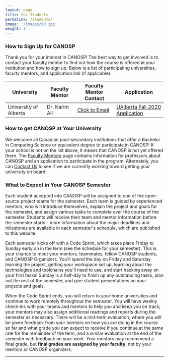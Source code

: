 ```yaml
---
layout: page
title: For Students
permalink: /students/
image: '/images/60.jpg'
weight: 1
---
```


### How to Sign Up for CANOSP
Thank you for your interest in CANOSP!  The best way to get involved is to contact your faculty mentor to find out how the course is offered at your institution and how to sign up.  Below is a list of participating universities, faculty mentors, and application link (if applicable).

| University | Faculty Mentor | Faculty Mentor Contact | Application |
|------------|----------------|------------------------|-------------|
| University of Alberta| Dr. Karim Ali | [Click to Email](mailto:karim.ali+canosp@ualberta.ca) | [UAlberta Fall 2020 Application](https://forms.gle/3jLmSfkGGDEfRy6a9) |

### How to get CANOSP at Your University
We welcome all Canadian post-secondary institutions that offer a Bachelor in Computing Science or equivalent degree to participate in CANOSP!  If your school is not on the list above, it means that CANOSP is not yet offered there.  The [Faculty Mentors](/faculty) page contains information for professors about CANOSP and an application to participate in the program.  Alternately, you can [Contact Us](/contactus) to see if we are currently working toward getting your university on board!

### What to Expect in Your CANOSP Semester
Each student accepted into CANOSP will be assigned to one of the open-source project teams for the semester.  Each team is guided by experienced mentors, who will introduce themselves, explain the project and goals for the semester, and assign various tasks to complete over the course of the semester.  Students will receive their team and mentor information before the semester starts - more information about the major deadlines and milestones are available in each semester's schedule, which are published to this website.

Each semester kicks off with a Code Sprint, which takes place Friday to Sunday early on in the term (see the schedule for your semester).  This is your chance to meet your mentors, teammates, fellow CANOSP students, and CANOSP Organizers.  You'll spend the day on Friday and Saturday learning the project, getting your workspace set up, learning about the technologies and toolchains you'll need to use, and start hacking away on your first tasks!  Sunday is a half-day to finish up any outstanding tasks, plan out the rest of the semester, and give student presentations on your projects and goals.

When the Code Sprint ends, you will return to your home universities and continue to work remotely throughout the semester.  You will have weekly check-ins with your teams and mentors to help you and keep you on track; your mentors may also assign additional readings and reports during the semester as necessary.  There will be a mid-term evaluation, where you will be given feedback from your mentors on how you are doing in the course so far and what grade you can expect to receive if you continue at the same rate for the remainder of the term, and a similar evaluation at the end of the semester with feedback on your work.  Your mentors may recommend a final grade, but **final grades are assigned by your faculty**, not by your mentors or CANOSP organizers.


***
